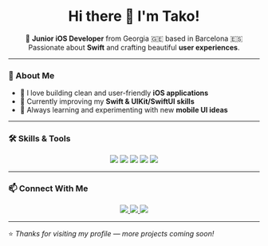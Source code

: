 <h1 align="center">Hi there 👋 I'm Tako!</h1>

<p align="center">
  🌸 <b>Junior iOS Developer</b> from Georgia 🇬🇪 based in Barcelona 🇪🇸 <br/>
  Passionate about <b>Swift</b> and crafting beautiful <b>user experiences</b>.
</p>

---

### 🚀 About Me

- 📱 I love building clean and user-friendly **iOS applications**
- 🎯 Currently improving my **Swift & UIKit/SwiftUI skills**
- 🌱 Always learning and experimenting with new **mobile UI ideas**

---

### 🛠️ Skills & Tools

<p align="center">
  <img src="https://img.shields.io/badge/Swift-F05138?style=for-the-badge&logo=swift&logoColor=white" />
  <img src="https://img.shields.io/badge/Xcode-1575F9?style=for-the-badge&logo=xcode&logoColor=white" />
  <img src="https://img.shields.io/badge/iOS-000000?style=for-the-badge&logo=apple&logoColor=white" />
  <img src="https://img.shields.io/badge/Git-F1502F?style=for-the-badge&logo=git&logoColor=white" />
  <img src="https://img.shields.io/badge/GitHub-181717?style=for-the-badge&logo=github&logoColor=white" />
</p>

---

### 📫 Connect With Me

<p align="center">
  <a href="mailto:takomenteshashvili0@gmail.com">
    <img src="https://img.shields.io/badge/Email-D14836?style=for-the-badge&logo=gmail&logoColor=white" />
  </a>
  <a href="https://www.linkedin.com/in/tako-menteshashvili/">
    <img src="https://img.shields.io/badge/LinkedIn-0077B5?style=for-the-badge&logo=linkedin&logoColor=white" />
  </a>
  <a href="https://www.instagram.com/swiftly.tako/?next=%2Ftako_menteshashvili%2F">
    <img src="https://img.shields.io/badge/Instagram-E4405F?style=for-the-badge&logo=instagram&logoColor=white" />
  </a>
</p>

---

⭐️ *Thanks for visiting my profile — more projects coming soon!*
